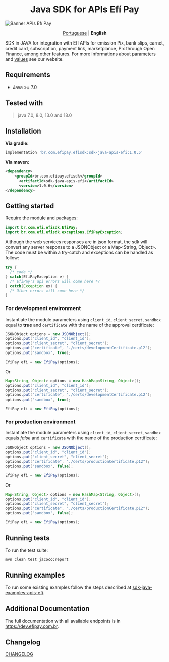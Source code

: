 <h1 align="center">Java SDK for APIs Efí Pay</h1>

![Banner APIs Efí Pay](https://gnetbr.com/BJgSIUhlYs)

<p align="center">
  <a href="https://github.com/efipay/sdk-java-apis-efi">Portuguese</a> |
  <span><b>English</b></span>  
</p>

SDK in JAVA for integration with Efí APIs for emission Pix, bank slips, carnet, credit card, subscription, payment link, marketplance, Pix through Open Finance, among other features.
For more informations about [parameters](http://dev.sejaefi.com.br) and [values](http://sejaefi.com.br/tarifas) see our website.



## Requirements
* Java >= 7.0

## Tested with
> java 7.0, 8.0, 13.0 and 18.0

## Installation
**Via gradle:**

```gradle
implementation 'br.com.efipay.efisdk:sdk-java-apis-efi:1.0.5'
```

**Via maven:**

```xml
<dependency>
    <groupId>br.com.efipay.efisdk</groupId>
	  <artifactId>sdk-java-apis-efi</artifactId>
	  <version>1.0.6</version>
</dependency>
```

## Getting started
Require the module and packages:
```java
import br.com.efi.efisdk.EfiPay;
import br.com.efi.efisdk.exceptions.EfiPayException;

```

Although the web services responses are in json format, the sdk will convert any server response to a JSONObject or a Map<String, Object>. The code must be within a try-catch and exceptions can be handled as follow:

```java
try {
  /* code */
} catch(EfiPayException e) {
  /* EfiPay's api errors will come here */
} catch(Exception ex) {
  /* Other errors will come here */
}
```


### For development environment
Instantiate the module parameters using `client_id`, `client_secret`, `sandbox` equal to **true** and `certificate` with the name of the approval certificate:
```java
JSONObject options = new JSONObject();
options.put("client_id", "client_id");
options.put("client_secret", "client_secret");
options.put("certificate", "./certs/developmentCertificate.p12");
options.put("sandbox", true);

EfiPay efi = new EfiPay(options);
```

Or

```java
Map<String, Object> options = new HashMap<String, Object>();
options.put("client_id", "client_id");
options.put("client_secret", "client_secret");
options.put("certificate", "./certs/developmentCertificate.p12");
options.put("sandbox", true);

EfiPay efi = new EfiPay(options);
```

### For production environment
Instantiate the module parameters using `client_id`, `client_secret`, `sandbox` equals *false* and `certificate` with the name of the production certificate:
```java
JSONObject options = new JSONObject();
options.put("client_id", "client_id");
options.put("client_secret", "client_secret");
options.put("certificate", "./certs/productionCertificate.p12");
options.put("sandbox", false);

EfiPay efi = new EfiPay(options);
```
Or

```java
Map<String, Object> options = new HashMap<String, Object>();
options.put("client_id", "client_id");
options.put("client_secret", "client_secret");
options.put("certificate", "./certs/productionCertificate.p12");
options.put("sandbox", false);

EfiPay efi = new EfiPay(options);
```

## Running tests

To run the test suite:

```bash
mvn clean test jacoco:report
```
## Running examples
To run some existing examples follow the steps described at [sdk-java-examples-apis-efi](https://github.com/efipay/sdk-java-examples-apis-efi).

## Additional Documentation

The full documentation with all available endpoints is in https://dev.efipay.com.br.

## Changelog

[CHANGELOG](CHANGELOG.md)

<!-- ## License ##
[MIT](LICENSE) -->
